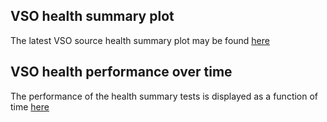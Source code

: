 ## VSO health summary plot

The latest VSO source health summary plot may be found [here](https://aringlis.github.io/vso_health/vso_source_health_summary.html) 

## VSO health performance over time

The performance of the health summary tests is displayed as a function of time [here](https://aringlis.github.io/vso_health/vso_performance_plot.png)

